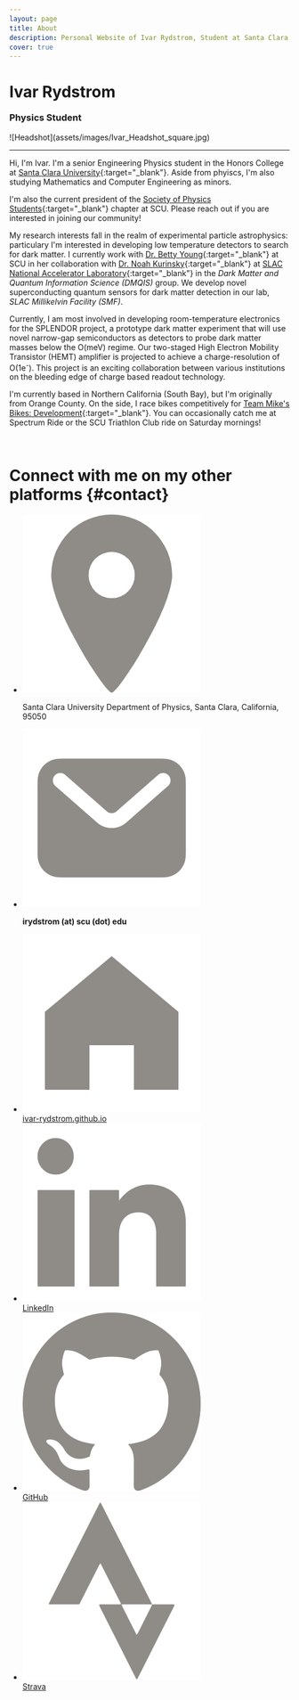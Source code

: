 ```yaml
---
layout: page
title: About
description: Personal Website of Ivar Rydstrom, Student at Santa Clara University
cover: true
---
```

<div id='heading' class='h1' markdown='1'>
<div markdown='1'>

# Ivar Rydstrom

<h3 class="subtitle" style="margin-top: 0px">Physics Student</h3>
</div>
![Headshot](assets/images/Ivar_Headshot_square.jpg)
</div>

<hr>

Hi, I'm Ivar. I'm a senior Engineering Physics student in the Honors College at [Santa Clara University](https://www.scu.edu/cas/physics/){:target="_blank"}. Aside from phyiscs, I'm also studying Mathematics and Computer Engineering as minors.

I'm also the current president of the [Society of Physics Students](https://www.instagram.com/scu.sps/){:target="_blank"} chapter at SCU. Please reach out if you are interested in joining our community!

My research interests fall in the realm of experimental particle astrophysics: particulary I'm interested in developing low temperature detectors to search for dark matter. I currently work with [Dr. Betty Young](https://www.scu.edu/cas/physics/faculty/betty-a-young/){:target="_blank"} at SCU in her collaboration with [Dr. Noah Kurinsky](https://kipac.stanford.edu/people/noah-kurinsky-0){:target="_blank"} at [SLAC National Accelerator Laboratory](https://www6.slac.stanford.edu/){:target="_blank"} in the *Dark Matter and Quantum Information Science (DMQIS)* group. We develop novel superconducting quantum sensors for dark matter detection in our lab, *SLAC Millikelvin Facility (SMF)*.

Currently, I am most involved in developing room-temperature electronics for the SPLENDOR project, a prototype dark matter experiment that will use novel narrow-gap semiconductors as detectors to probe dark matter masses below the O(meV) regime. Our two-staged High Electron Mobility Transistor (HEMT) amplifier is projected to achieve a charge-resolution of O(1e<sup>-</sup>). This project is an exciting collaboration between various institutions on the bleeding edge of charge based readout technology.

I'm currently based in Northern California (South Bay), but I'm originally from Orange County. On the side, I race bikes competitively for [Team Mike's Bikes: Development](https://www.teammikesbikes.com/){:target="_blank"}. You can occasionally catch me at Spectrum Ride or the SCU Triathlon Club ride on Saturday mornings!

<br>

<div class="h1" id="contact-heading" markdown="1">

# Connect with me on my other platforms {#contact}

</div>
<div class="info-section">
    <ul>
        <li>
            <div><img src="assets/images/location-pin.png" alt="location"></div>
            <p class="bold">Santa Clara University Department of Physics, Santa Clara, California, 95050</p>
        </li>
        <li>
            <div><img src="assets/images/mail-pin.png"></div>
            <p style="font-weight:bold">irydstrom (at) scu (dot) edu</p>        
        </li>
        <li>
            <div><img src="assets/images/web-pin.png" alt="website"></div>
            <a href="https://ivar-rydstrom.github.io/" class="no-mark-external bold" target="_blank">ivar-rydstrom.github.io</a>
        </li>
        <li>
            <div><img src="assets/images/linkedin-pin.png"></div>
            <a href="https://www.linkedin.com/in/ivar-rydstrom/" class="no-mark-external bold" target="_blank">LinkedIn</a>
        </li>
        <li>
            <div><img src="assets/images/github-pin.png"></div>
            <a href="https://github.com/Ivar-Rydstrom" class="no-mark-external bold" target="_blank">GitHub</a>
        </li>
        <li>
            <div><img src="assets/images/strava-pin.png"></div>
            <a href="https://www.strava.com/athletes/69009354" class="no-mark-external bold" target="_blank">Strava</a>
        </li>
    </ul>
</div>
